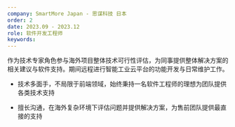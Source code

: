 ```yaml
---
company: SmartMore Japan - 思谋科技 日本
order: 2
date: 2023.09 - 2023.12
role: 软件开发工程师
keywords:
---
```


作为技术专家角色参与海外项目整体技术可行性评估，为同事提供整体解决方案的相关建议与软件支持。期间远程进行智能工业云平台的功能开发与日常维护工作。

- 技术多面手，不局限于前端领域，始终秉持一名软件工程师的理想为团队提供各类技术支持

- 擅长沟通，在海外复杂环境下评估问题并提供解决方案，为售前团队提供最直接的支持

